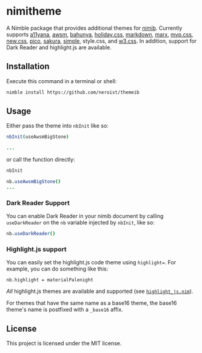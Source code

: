 # nimitheme
A Nimble package that provides additional themes for [nimib](https://github.com/pietroppeter/nimib). 
Currently supports [a11yana](https://a11yana.com/), [awsm](https://igoradamenko.github.io/awsm.css/), [bahunya](https://hakanalpay.com/bahunya/), 
[holiday.css](https://holidaycss.js.org/), [markdown](https://markdowncss.github.io/), [marx](https://github.com/mblode/marx), 
[mvp.css](https://andybrewer.github.io/mvp/), [new.css](https://newcss.net/), [pico](https://picocss.com/), [sakura](https://github.com/oxalorg/sakura), 
[simple](https://simplecss.org/), style.css, and [w3.css](https://www.w3schools.com/w3css/defaulT.asp).
In addition, support for Dark Reader and highlight.js are available.

## Installation
Execute this command in a terminal or shell:

```sh
nimble install https://github.com/neroist/themeib
```

## Usage
Either pass the theme into `nbInit` like so:

```nim
nbInit(useAwsmBigStone)

...
```

or call the function directly:

```nim
nbInit

nb.useAwsmBigStone()
...
```

### Dark Reader Support
You can enable Dark Reader in your nimib document by calling `useDarkReader` on the `nb` variable injected by `nbInit`, like so:

```nim
nb.useDarkReader()
```

### Highlight.js support
You can easily set the highlight.js code theme using `highlight=`. For example, you can do something like this:

```
nb.highlight = materialPalenight
```

*All* highlight.js themes are available and supported (see [`highlight_js.nim`](src/themeib/highlight_js.nim)).

For themes that have the same name as a base16 theme, the base16 theme's name is postfixed with a `_base16` affix.

## License

This project is licensed under the MIT license.
